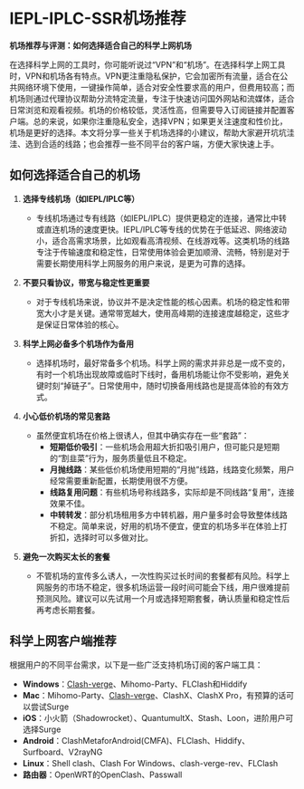 # IEPL-IPLC-SSR机场推荐
**机场推荐与评测：如何选择适合自己的科学上网机场**

在选择科学上网的工具时，你可能听说过“VPN”和“机场”。在选择科学上网工具时，VPN和机场各有特点。VPN更注重隐私保护，它会加密所有流量，适合在公共网络环境下使用，一键操作简单，适合对安全性要求高的用户，但费用较高；而机场则通过代理协议帮助分流特定流量，专注于快速访问国外网站和流媒体，适合日常浏览和观看视频。机场的价格较低，灵活性高，但需要导入订阅链接并配置客户端。总的来说，如果你注重隐私安全，选择VPN；如果更关注速度和性价比，机场是更好的选择。本文将分享一些关于机场选择的小建议，帮助大家避开坑坑洼洼、选到合适的线路；也会推荐一些不同平台的客户端，方便大家快速上手。

## 如何选择适合自己的机场

1. **选择专线机场（如IEPL/IPLC等）**
   - 专线机场通过专有线路（如IEPL/IPLC）提供更稳定的连接，通常比中转或直连机场的速度更快。IEPL/IPLC等专线的优势在于低延迟、网络波动小，适合高需求场景，比如观看高清视频、在线游戏等。这类机场的线路专注于传输速度和稳定性，日常使用体验会更加顺滑、流畅，特别是对于需要长期使用科学上网服务的用户来说，是更为可靠的选择。

2. **不要只看协议，带宽与稳定性更重要**
   - 对于专线机场来说，协议并不是决定性能的核心因素。机场的稳定性和带宽大小才是关键。通常带宽越大，使用高峰期的连接速度越稳定，这些才是保证日常体验的核心。

3. **科学上网必备多个机场作为备用**
   - 选择机场时，最好常备多个机场。科学上网的需求并非总是一成不变的，有时一个机场出现故障或临时下线时，备用机场能让你不受影响，避免关键时刻“掉链子”。日常使用中，随时切换备用线路也是提高体验的有效方式。

4. **小心低价机场的常见套路**
   - 虽然便宜机场在价格上很诱人，但其中确实存在一些“套路”：
     - **短期低价吸引**：一些机场会用超大折扣吸引用户，但可能只是短期的“割韭菜”行为，服务质量低且不稳定。
     - **月抛线路**：某些低价机场使用短期的“月抛”线路，线路变化频繁，用户经常需要重新配置，长期使用很不方便。
     - **线路复用问题**：有些机场号称线路多，实际却是不同线路“复用”，连接效果不佳。
     - **中转转发**：部分机场租用多方中转机器，用户量多时会导致整体线路不稳定。简单来说，好用的机场不便宜，便宜的机场多半在体验上打折扣，选择时可以多做对比。

5. **避免一次购买太长的套餐**
   - 不管机场的宣传多么诱人，一次性购买过长时间的套餐都有风险。科学上网服务的市场不稳定，很多机场运营一段时间可能会下线，用户很难提前预测风险。建议可以先试用一个月或选择短期套餐，确认质量和稳定性后再考虑长期套餐。

## 科学上网客户端推荐

根据用户的不同平台需求，以下是一些广泛支持机场订阅的客户端工具：

- **Windows**：[Clash-verge](https://github.com/clash-verge-rev/clash-verge-rev/releases/download/v1.7.7/Clash.Verge_1.7.7_x64-setup.exe)、Mihomo-Party、FLClash和Hiddify
- **Mac**：Mihomo-Party、[Clash-verge](https://github.com/clash-verge-rev/clash-verge-rev/releases/download/v1.7.7/Clash.Verge_1.7.7_x64.dmg)、ClashX、ClashX Pro，有预算的话可以尝试Surge
- **iOS**：小火箭（Shadowrocket）、QuantumultX、Stash、Loon，进阶用户可选择Surge
- **Android**：ClashMetaforAndroid(CMFA)、FLClash、Hiddify、Surfboard、V2rayNG
- **Linux**：Shell clash、Clash For Windows、clash-verge-rev、FLClash
- **路由器**：OpenWRT的OpenClash、Passwall
